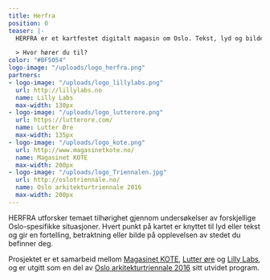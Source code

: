 ```yaml
---
title: Herfra
position: 0
teaser: |-
  HERFRA er et kartfestet digitalt magasin om Oslo. Tekst, lyd og bilder gir refleksjoner og fortolkninger av steder og tilhørighet til hovedstaden.

  > Hvor hører du til?
color: "#BF5054"
logo-image: "/uploads/logo_herfra.png"
partners:
- logo-image: "/uploads/logo_lillylabs.png"
  url: http://lillylabs.no
  name: Lilly Labs
  max-width: 130px
- logo-image: "/uploads/logo_lutterore.png"
  url: https://lutterore.com/
  name: Lutter Øre
  max-width: 135px
- logo-image: "/uploads/logo_kote.png"
  url: http://www.magasinetkote.no/
  name: Magasinet KOTE
  max-width: 200px
- logo-image: "/uploads/logo_Triennalen.jpg"
  url: http://oslotriennale.no/
  name: Oslo arkitekturtriennale 2016
  max-width: 200px
---
```


HERFRA utforsker temaet tilhørighet gjennom undersøkelser av forskjellige Oslo-spesifikke situasjoner. Hvert punkt på kartet er knyttet til lyd eller tekst og gir en fortelling, betraktning eller bilde på opplevelsen av stedet du befinner deg.

Prosjektet er et samarbeid mellom [Magasinet KOTE](http://www.magasinetkote.no/),
[Lutter øre](https://lutterore.com/) og [Lilly Labs](http://lillylabs.no/), og
er utgitt som en del av [Oslo arkitekturtriennale 2016](http://oslotriennale.no/)
sitt utvidet program.